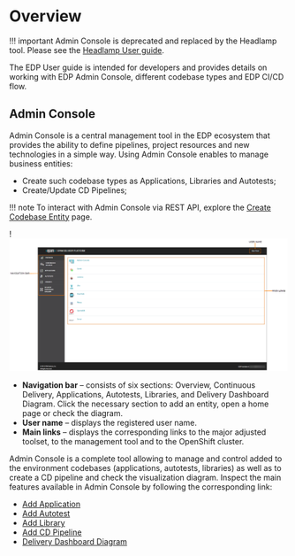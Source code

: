 # Overview

!!! important
    Admin Console is deprecated and replaced by the Headlamp tool. Please see the [Headlamp User guide](../headlamp-user-guide/index.md).

The EDP User guide is intended for developers and provides details on working with EDP Admin Console, different codebase types and EDP CI/CD flow.

## Admin Console

Admin Console is a central management tool in the EDP ecosystem that provides the ability to define pipelines, project resources and new technologies in a simple way. Using Admin Console enables to manage business entities:

- Create such codebase types as Applications, Libraries and Autotests;
- Create/Update CD Pipelines;

!!! note
    To interact with Admin Console via REST API, explore the [Create Codebase Entity](../developer-guide/rest-api.md) page.

!![Overview page](../assets/user-guide/ac-overview-page.png "Overview page")

- **Navigation bar** – consists of six sections: Overview, Continuous Delivery, Applications, Autotests, Libraries, and Delivery Dashboard Diagram. Click the necessary section to add an entity, open a home page or check the diagram.
- **User name** – displays the registered user name.
- **Main links** – displays the corresponding links to the major adjusted toolset, to the management tool and to the OpenShift cluster.

Admin Console is a complete tool allowing to manage and control added to the environment codebases (applications, autotests, libraries) as well as to create a CD pipeline and check the visualization diagram.
Inspect the main features available in Admin Console by following the corresponding link:

- [Add Application](add-application.md)
- [Add Autotest](add-autotest.md)
- [Add Library](add-library.md)
- [Add CD Pipeline](add-cd-pipeline.md)
- [Delivery Dashboard Diagram](d-d-diagram.md)
